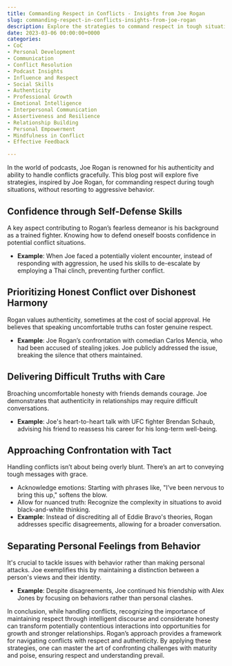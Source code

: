 ```yaml
---
title: Commanding Respect in Conflicts - Insights from Joe Rogan
slug: commanding-respect-in-conflicts-insights-from-joe-rogan
description: Explore the strategies to command respect in tough situations without being aggressive, inspired by Joe Rogan's approach.
date: 2023-03-06 00:00:00+0000
categories:
- CoC
- Personal Development
- Communication
- Conflict Resolution
- Podcast Insights
- Influence and Respect
- Social Skills
- Authenticity
- Professional Growth
- Emotional Intelligence
- Interpersonal Communication
- Assertiveness and Resilience
- Relationship Building
- Personal Empowerment
- Mindfulness in Conflict
- Effective Feedback

---
```


In the world of podcasts, Joe Rogan is renowned for his authenticity and ability to handle conflicts gracefully. This blog post will explore five strategies, inspired by Joe Rogan, for commanding respect during tough situations, without resorting to aggressive behavior.

## Confidence through Self-Defense Skills

A key aspect contributing to Rogan’s fearless demeanor is his background as a trained fighter. Knowing how to defend oneself boosts confidence in potential conflict situations.

- **Example**: When Joe faced a potentially violent encounter, instead of responding with aggression, he used his skills to de-escalate by employing a Thai clinch, preventing further conflict.

## Prioritizing Honest Conflict over Dishonest Harmony

Rogan values authenticity, sometimes at the cost of social approval. He believes that speaking uncomfortable truths can foster genuine respect.

- **Example**: Joe Rogan’s confrontation with comedian Carlos Mencia, who had been accused of stealing jokes. Joe publicly addressed the issue, breaking the silence that others maintained.

## Delivering Difficult Truths with Care

Broaching uncomfortable honesty with friends demands courage. Joe demonstrates that authenticity in relationships may require difficult conversations.

- **Example**: Joe's heart-to-heart talk with UFC fighter Brendan Schaub, advising his friend to reassess his career for his long-term well-being.

## Approaching Confrontation with Tact

Handling conflicts isn’t about being overly blunt. There’s an art to conveying tough messages with grace.

- Acknowledge emotions: Starting with phrases like, "I’ve been nervous to bring this up," softens the blow.
- Allow for nuanced truth: Recognize the complexity in situations to avoid black-and-white thinking.
- **Example**: Instead of discrediting all of Eddie Bravo's theories, Rogan addresses specific disagreements, allowing for a broader conversation.

## Separating Personal Feelings from Behavior

It's crucial to tackle issues with behavior rather than making personal attacks. Joe exemplifies this by maintaining a distinction between a person's views and their identity.

- **Example**: Despite disagreements, Joe continued his friendship with Alex Jones by focusing on behaviors rather than personal clashes.

In conclusion, while handling conflicts, recognizing the importance of maintaining respect through intelligent discourse and considerate honesty can transform potentially contentious interactions into opportunities for growth and stronger relationships. Rogan’s approach provides a framework for navigating conflicts with respect and authenticity. By applying these strategies, one can master the art of confronting challenges with maturity and poise, ensuring respect and understanding prevail.

